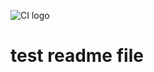 ![CI logo](https://codeinstitute.s3.amazonaws.com/fullstack/ci_logo_small.png)

<h1>test readme file</h1>
